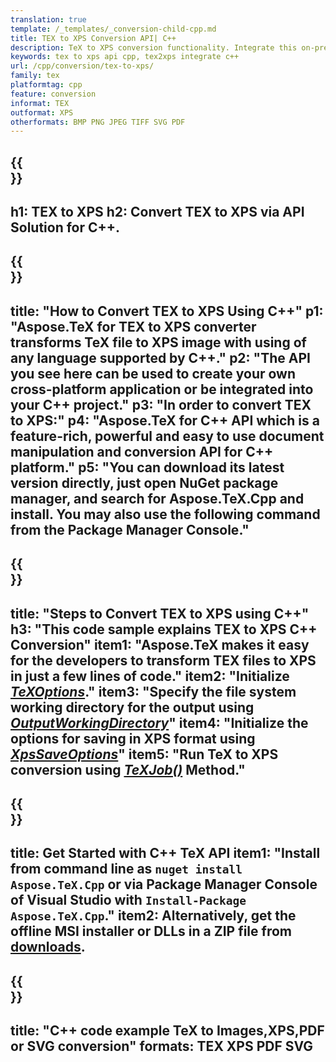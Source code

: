 ```yaml
---
translation: true
template: /_templates/_conversion-child-cpp.md
title: TEX to XPS Conversion API| C++ 
description: TeX to XPS conversion functionality. Integrate this on-premise C++ library into your project or use cross-platform applications to convert TeX to XPS.
keywords: tex to xps api cpp, tex2xps integrate c++
url: /cpp/conversion/tex-to-xps/
family: tex
platformtag: cpp
feature: conversion
informat: TEX
outformat: XPS
otherformats: BMP PNG JPEG TIFF SVG PDF
---
```


{{<section banner>}}
---
h1: TEX to XPS
h2: Convert TEX to XPS via API Solution for C++.
---

{{<section overview>}}
---
title: "How to Convert TEX to XPS Using C++"
p1: "Aspose.TeX for TEX to XPS converter transforms TeX file to XPS image with using of any language supported by C++."
p2: "The API you see here can be used to create your own cross-platform application or be integrated into your C++ project."
p3: "In order to convert TEX to XPS:"
p4: "Aspose.TeX for C++ API which is a feature-rich, powerful and easy to use document manipulation and conversion API for C++ platform."
p5: "You can download its latest version directly, just open NuGet package manager, and search for Aspose.TeX.Cpp and install. You may also use the following command from the Package Manager Console."
---

{{<section feature1>}}
---
title: "Steps to Convert TEX to XPS using C++"
h3: "This code sample explains TEX to XPS C++ Conversion"
item1: "Aspose.TeX makes it easy for the developers to transform TEX files to XPS in just a few lines of code."
item2: "Initialize [*TeXOptions*](https://reference.aspose.com/tex/cpp/class/aspose.te_x.te_x_options)."
item3: "Specify the file system working directory for the output using [*OutputWorkingDirectory*](https://reference.aspose.com/tex/cpp/class/aspose.te_x.te_x_options#aa4f4ea6dab7db5ba1b40800495f16f63)"
item4: "Initialize the options for saving in XPS format using [*XpsSaveOptions*](https://reference.aspose.com/tex/cpp/class/aspose.te_x.presentation.image.xps_save_options)"
item5: "Run TeX to XPS conversion using [*TeXJob()*](https://reference.aspose.com/tex/cpp/class/aspose.te_x.te_x_job) Method."
---

{{<section feature2>}}
---
title: Get Started with C++ TeX API
item1: "Install from command line as ```nuget install Aspose.TeX.Cpp``` or via Package Manager Console of Visual Studio with ```Install-Package Aspose.TeX.Cpp```."
item2: Alternatively, get the offline MSI installer or DLLs in a ZIP file from [downloads](https://releases.aspose.com/tex/cpp).
---

{{<section widget>}}
---
title: "C++ code example TeX to Images,XPS,PDF or SVG conversion"
formats: TEX XPS PDF SVG
---